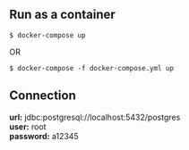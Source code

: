 ## Run as a container
```
$ docker-compose up
```
OR 
```
$ docker-compose -f docker-compose.yml up
```

## Connection 
**url:** jdbc:postgresql://localhost:5432/postgres <br/>
**user:** root <br/>
**password:** a12345